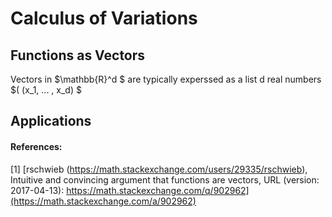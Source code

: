 # Calculus of Variations

## Functions as Vectors

Vectors in $\mathbb{R}^d $ are typically experssed as a list d real numbers $( (x_1, ... , x_d) $

## Applications


#### References:

[1] [rschwieb (https://math.stackexchange.com/users/29335/rschwieb), Intuitive and convincing argument that functions are vectors, URL (version: 2017-04-13): https://math.stackexchange.com/q/902962](https://math.stackexchange.com/a/902962)